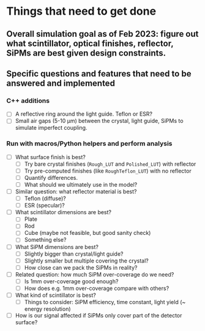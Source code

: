 # Things that need to get done
## Overall simulation goal as of Feb 2023: figure out what scintillator, optical finishes, reflector, SiPMs are best given design constraints.

## Specific questions and features that need to be answered and implemented
### C++ additions
- [ ] A reflective ring around the light guide. Teflon or ESR?
- [ ] Small air gaps (5-10 µm) between the crystal, light guide, SiPMs to simulate imperfect coupling.

### Run with macros/Python helpers and perform analysis
- [ ] What surface finish is best?
	- [ ] Try bare crystal finishes (`Rough_LUT` and `Polished_LUT`) with reflector
	- [ ] Try pre-computed finishes (like `RoughTeflon_LUT`) with no reflector
	- [ ] Quantify differences.
	- [ ] What should we ultimately use in the model?
- [ ]  Similar question: what reflector material is best?
	- [ ] Teflon (diffuse)?
	- [ ] ESR (specular)?
- [ ] What scintillator dimensions are best?
	- [ ] Plate
	- [ ] Rod
	- [ ] Cube (maybe not feasible, but good sanity check)
	- [ ] Something else?
- [ ] What SiPM dimensions are best?
	- [ ] Slightly bigger than crystal/light guide?
	- [ ] Slightly smaller but multiple covering the crystal?
	- [ ] How close can we pack the SiPMs in reality?
- [ ] Related question: how much SiPM over-coverage do we need?
	- [ ] Is 1mm over-coverage good enough?
	- [ ] How does e.g. 1mm over-coverage compare with others?
- [ ] What kind of scintillator is best?
	- [ ] Things to consider: SiPM efficiency, time constant, light yield (~ energy resolution)
- [ ] How is our signal affected if SiPMs only cover part of the detector surface?
